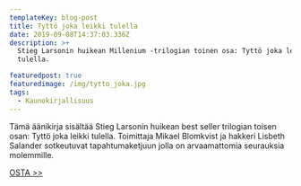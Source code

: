 ```yaml
---
templateKey: blog-post
title: Tyttö joka leikki tulella
date: 2019-09-08T14:37:03.336Z
description: >+
  Stieg Larsonin huikean Millenium -trilogian toinen osa: Tyttö joka leikki
  tulella.

featuredpost: true
featuredimage: /img/tytto_joka.jpg
tags:
  - Kaunokirjallisuus
---
```

Tämä äänikirja sisältää Stieg Larsonin huikean best seller trilogian toisen osan: Tyttö joka leikki tulella. Toimittaja Mikael Blomkvist ja hakkeri Lisbeth Salander sotkeutuvat tapahtumaketjuun jolla on arvaamattomia seurauksia molemmille.

[OSTA >>](http://clk.tradedoubler.com/click?p(345)a(1824918)g(16952822)url(http://cdon.fi/kirjat/larsson%2c_stieg/tytt%C3%B6_joka_leikki_tulella_%2818_cd%29-14286200))
